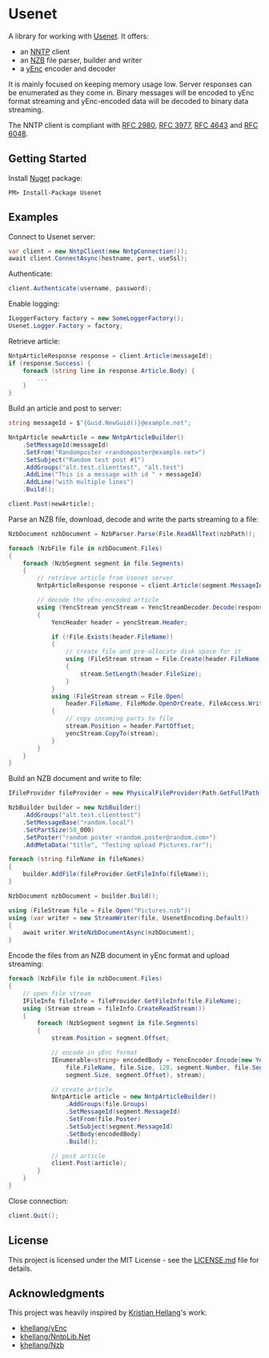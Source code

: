 # Usenet

A library for working with [Usenet](https://en.wikipedia.org/wiki/Usenet). It offers:
* an [NNTP](https://en.wikipedia.org/wiki/Network_News_Transfer_Protocol) client
* an [NZB](https://en.wikipedia.org/wiki/NZB) file parser, builder and writer
* a [yEnc](https://en.wikipedia.org/wiki/YEnc) encoder and decoder

It is mainly focused on keeping memory usage low. Server responses can be enumerated as they come in. 
Binary messages will be encoded to yEnc format streaming and yEnc-encoded data will be decoded to binary data streaming.

The NNTP client is compliant with [RFC 2980](https://tools.ietf.org/html/rfc2980), [RFC 3977](https://tools.ietf.org/html/rfc3977), [RFC 4643](https://tools.ietf.org/html/rfc4643) and [RFC 6048](https://tools.ietf.org/html/rfc6048).

## Getting Started ##
Install [Nuget](https://www.nuget.org/packages/Usenet) package:
```
PM> Install-Package Usenet
```

## Examples ##
Connect to Usenet server:
```csharp
var client = new NntpClient(new NntpConnection());
await client.ConnectAsync(hostname, port, useSsl);
```
Authenticate:
```csharp
client.Authenticate(username, password);
```
Enable logging:
```csharp
ILoggerFactory factory = new SomeLoggerFactory();
Usenet.Logger.Factory = factory;
```
Retrieve article:
```csharp
NntpArticleResponse response = client.Article(messageId);
if (response.Success) {
    foreach (string line in response.Article.Body) {
        ...
    }
}
```
Build an article and post to server:
```csharp
string messageId = $"{Guid.NewGuid()}@example.net";

NntpArticle newArticle = new NntpArticleBuilder()
    .SetMessageId(messageId)
    .SetFrom("Randomposter <randomposter@example.net>")
    .SetSubject("Random test post #1")
    .AddGroups("alt.test.clienttest", "alt.test")
    .AddLine("This is a message with id " + messageId)
    .AddLine("with multiple lines")
    .Build();

client.Post(newArticle);
```
Parse an NZB file, download, decode and write the parts streaming to a file:
```csharp
NzbDocument nzbDocument = NzbParser.Parse(File.ReadAllText(nzbPath));

foreach (NzbFile file in nzbDocument.Files)
{
    foreach (NzbSegment segment in file.Segments)
    {
        // retrieve article from Usenet server
        NntpArticleResponse response = client.Article(segment.MessageId);

        // decode the yEnc-encoded article
        using (YencStream yencStream = YencStreamDecoder.Decode(response.Article.Body))
        {
            YencHeader header = yencStream.Header;

            if (!File.Exists(header.FileName))
            {
                // create file and pre-allocate disk space for it
                using (FileStream stream = File.Create(header.FileName))
                {
                    stream.SetLength(header.FileSize);
                }
            }
            using (FileStream stream = File.Open(
                header.FileName, FileMode.OpenOrCreate, FileAccess.Write, FileShare.ReadWrite))
            {
                // copy incoming parts to file
                stream.Position = header.PartOffset;
                yencStream.CopyTo(stream);
            }
        }
    }
}
```
Build an NZB document and write to file:
```csharp
IFileProvider fileProvider = new PhysicalFileProvider(Path.GetFullPath("testdata"));

NzbBuilder builder = new NzbBuilder()
    .AddGroups("alt.test.clienttest")
    .SetMessageBase("random.local")
    .SetPartSize(50_000)
    .SetPoster("random poster <random.poster@random.com>")
    .AddMetaData("title", "Testing upload Pictures.rar");

foreach (string fileName in fileNames)
{
    builder.AddFile(fileProvider.GetFileInfo(fileName));
}

NzbDocument nzbDocument = builder.Build();

using (FileStream file = File.Open("Pictures.nzb"))
using (var writer = new StreamWriter(file, UsenetEncoding.Default))
{
    await writer.WriteNzbDocumentAsync(nzbDocument);
}

```
Encode the files from an NZB document in yEnc format and upload streaming:
```csharp
foreach (NzbFile file in nzbDocument.Files)
{
    // open file stream
    IFileInfo fileInfo = fileProvider.GetFileInfo(file.FileName);
    using (Stream stream = fileInfo.CreateReadStream())
    {
        foreach (NzbSegment segment in file.Segments)
        {
            stream.Position = segment.Offset;

            // encode in yEnc format
            IEnumerable<string> encodedBody = YencEncoder.Encode(new YencHeader(
                file.FileName, file.Size, 128, segment.Number, file.Segments.Count,
                segment.Size, segment.Offset), stream);

            // create article
            NntpArticle article = new NntpArticleBuilder()
                .AddGroups(file.Groups)
                .SetMessageId(segment.MessageId)
                .SetFrom(file.Poster)
                .SetSubject(segment.MessageId)
                .SetBody(encodedBody)
                .Build();

            // post article
            client.Post(article);
        }
    }
}
```
Close connection:
```csharp
client.Quit();
```

## License

This project is licensed under the MIT License - see the [LICENSE.md](LICENSE.md) file for details.

## Acknowledgments

This project was heavily inspired by [Kristian Hellang](https://github.com/khellang)'s work:
* [khellang/yEnc](https://github.com/khellang/yEnc)
* [khellang/NntpLib.Net](https://github.com/khellang/NntpLib.Net)
* [khellang/Nzb](https://github.com/khellang/Nzb)